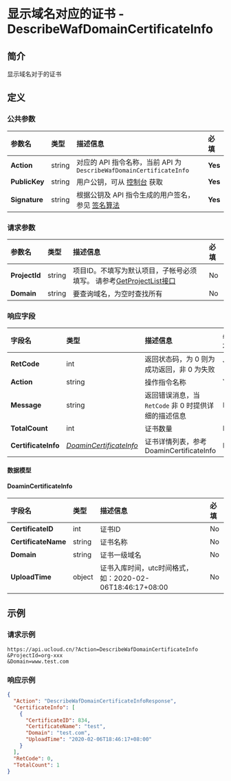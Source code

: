 # 显示域名对应的证书 - DescribeWafDomainCertificateInfo

## 简介

显示域名对于的证书








## 定义

### 公共参数

| 参数名 | 类型 | 描述信息 | 必填 |
|:---|:---|:---|:---|
| **Action**     | string  | 对应的 API 指令名称，当前 API 为 `DescribeWafDomainCertificateInfo`                        | **Yes** |
| **PublicKey**  | string  | 用户公钥，可从 [控制台](https://console.ucloud.cn/uapi/apikey) 获取                                             | **Yes** |
| **Signature**  | string  | 根据公钥及 API 指令生成的用户签名，参见 [签名算法](api/summary/signature.md)  | **Yes** |

### 请求参数

| 参数名 | 类型 | 描述信息 | 必填 |
|:---|:---|:---|:---|
| **ProjectId** | string | 项目ID。不填写为默认项目，子帐号必须填写。 请参考[GetProjectList接口](api/summary/get_project_list) |No|
| **Domain** | string | 要查询域名，为空时查找所有 |No|

### 响应字段

| 字段名 | 类型 | 描述信息 | 必填 |
|:---|:---|:---|:---|
| **RetCode** | int | 返回状态码，为 0 则为成功返回，非 0 为失败 |**Yes**|
| **Action** | string | 操作指令名称 |**Yes**|
| **Message** | string | 返回错误消息，当 `RetCode` 非 0 时提供详细的描述信息 |No|
| **TotalCount** | int | 证书数量 |No|
| **CertificateInfo** | [*DoaminCertificateInfo*](#DoaminCertificateInfo) | 证书详情列表，参考DoaminCertificateInfo |No|

#### 数据模型


#### DoaminCertificateInfo

| 字段名 | 类型 | 描述信息 | 必填 |
|:---|:---|:---|:---|
| **CertificateID** | int | 证书ID |No|
| **CertificateName** | string | 证书名称 |No|
| **Domain** | string | 证书一级域名 |No|
| **UploadTime** | object | 证书入库时间，utc时间格式，如：2020-02-06T18:46:17+08:00 |No|

## 示例

### 请求示例
    
```
https://api.ucloud.cn/?Action=DescribeWafDomainCertificateInfo
&ProjectId=org-xxx
&Domain=www.test.com
```

### 响应示例
    
```json
{
  "Action": "DescribeWafDomainCertificateInfoResponse",
  "CertificateInfo": [
    {
      "CertificateID": 834,
      "CertificateName": "test",
      "Domain": "test.com",
      "UploadTime": "2020-02-06T18:46:17+08:00"
    }
  ],
  "RetCode": 0,
  "TotalCount": 1
}
```





